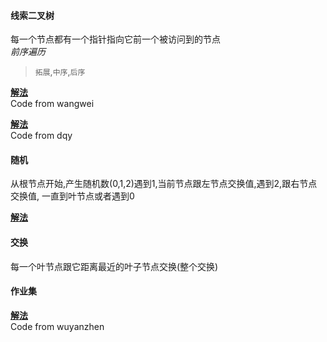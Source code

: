
#### 线索二叉树  

每一个节点都有一个指针指向它前一个被访问到的节点  
*前序遍历*  
> `拓展`,`中序`,`后序`  

[**解法**](./wangwei/ThreadedBinaryTree.java)  
Code from wangwei

[**解法**](./dqy/ThreadedBinaryTree.java)  
Code from dqy

#### 随机  

从根节点开始,产生随机数(0,1,2)遇到1,当前节点跟左节点交换值,遇到2,跟右节点交换值,
一直到叶节点或者遇到0  

[**解法**](./wangwei/RandomChange.java)  

#### 交换  

每一个叶节点跟它距离最近的叶子节点交换(整个交换)  

#### 作业集  

[**解法**](./wuyanzhen/Week11.java)  
Code from wuyanzhen  
